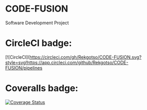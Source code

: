 # CODE-FUSION
Software Development Project

# CircleCI badge:
[![CircleCI](https://circleci.com/gh/Rekgotso/CODE-FUSION.svg?style=svg!https://app.circleci.com/github/Rekgotso/CODE-FUSION/pipelines

# Coveralls badge:
[![Coverage Status](https://coveralls.io/repos/github/Rekgotso/CODE-FUSION/badge.svg?branch=master)](https://coveralls.io/github/Rekgotso/CODE-FUSION?branch=master)



